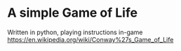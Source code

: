# A simple Game of Life
 Written in python, playing instructions in-game
 https://en.wikipedia.org/wiki/Conway%27s_Game_of_Life
